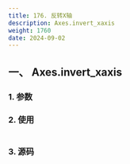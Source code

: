 ```yaml
---
title: 176. 反转X轴
description: Axes.invert_xaxis
weight: 1760
date: 2024-09-02
---
```

<style>
th, td {
  border: 1px solid rgb(190, 190, 190);
}
</style>


## 一、 Axes.invert_xaxis


### 1. 参数




### 2. 使用



```python


```


### 3. 源码
```python

```




